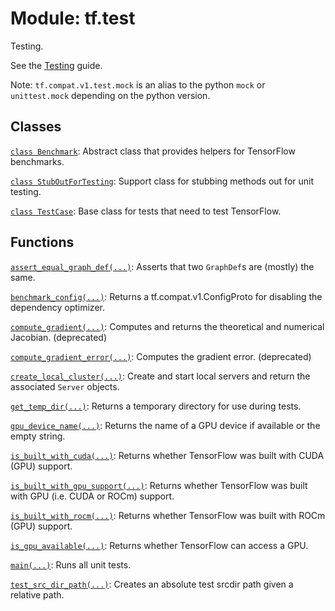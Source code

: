 <div itemscope itemtype="http://developers.google.com/ReferenceObject">
<meta itemprop="name" content="tf.test" />
<meta itemprop="path" content="Stable" />
</div>

# Module: tf.test

Testing.

<!-- Placeholder for "Used in" -->

See the [Testing](https://tensorflow.org/api_docs/python/tf/test) guide.

Note: `tf.compat.v1.test.mock` is an alias to the python `mock` or
`unittest.mock` depending on the python version.

## Classes

[`class Benchmark`](../tf/test/Benchmark.md): Abstract class that provides helpers for TensorFlow benchmarks.

[`class StubOutForTesting`](../tf/test/StubOutForTesting.md): Support class for stubbing methods out for unit testing.

[`class TestCase`](../tf/test/TestCase.md): Base class for tests that need to test TensorFlow.

## Functions

[`assert_equal_graph_def(...)`](../tf/test/assert_equal_graph_def.md): Asserts that two `GraphDef`s are (mostly) the same.

[`benchmark_config(...)`](../tf/test/benchmark_config.md): Returns a tf.compat.v1.ConfigProto for disabling the dependency optimizer.

[`compute_gradient(...)`](../tf/test/compute_gradient.md): Computes and returns the theoretical and numerical Jacobian. (deprecated)

[`compute_gradient_error(...)`](../tf/test/compute_gradient_error.md): Computes the gradient error. (deprecated)

[`create_local_cluster(...)`](../tf/test/create_local_cluster.md): Create and start local servers and return the associated `Server` objects.

[`get_temp_dir(...)`](../tf/test/get_temp_dir.md): Returns a temporary directory for use during tests.

[`gpu_device_name(...)`](../tf/test/gpu_device_name.md): Returns the name of a GPU device if available or the empty string.

[`is_built_with_cuda(...)`](../tf/test/is_built_with_cuda.md): Returns whether TensorFlow was built with CUDA (GPU) support.

[`is_built_with_gpu_support(...)`](../tf/test/is_built_with_gpu_support.md): Returns whether TensorFlow was built with GPU (i.e. CUDA or ROCm) support.

[`is_built_with_rocm(...)`](../tf/test/is_built_with_rocm.md): Returns whether TensorFlow was built with ROCm (GPU) support.

[`is_gpu_available(...)`](../tf/test/is_gpu_available.md): Returns whether TensorFlow can access a GPU.

[`main(...)`](../tf/test/main.md): Runs all unit tests.

[`test_src_dir_path(...)`](../tf/test/test_src_dir_path.md): Creates an absolute test srcdir path given a relative path.

